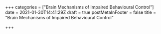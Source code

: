+++
categories = ["Brain Mechanisms of Impaired Behavioural Control"]
date = 2021-01-30T14:41:29Z
draft = true
postMetaInFooter = false
title = "Brain Mechanisms of Impaired Behavioural Control"

+++
